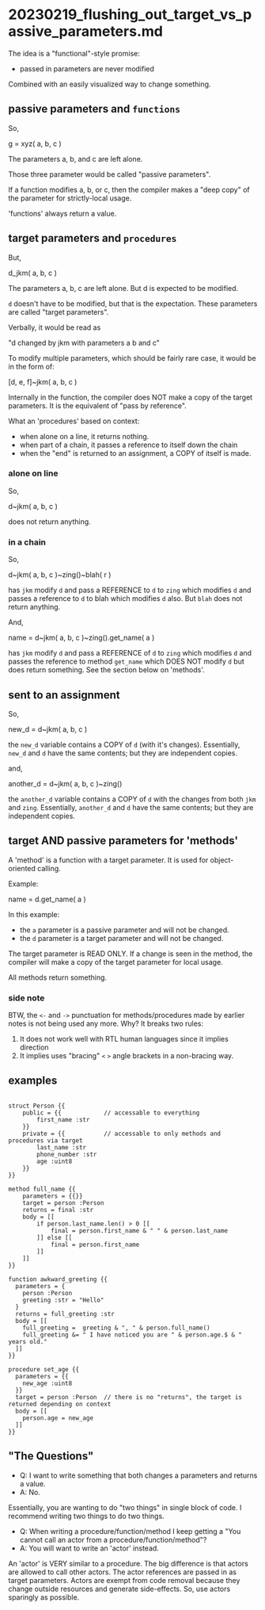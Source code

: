 # 20230219_flushing_out_target_vs_passive_parameters.md

The idea is a "functional"-style promise:

  - passed in parameters are never modified

Combined with an easily visualized way to change something.

## passive parameters and `functions`

So,

  g = xyz( a, b, c )

The parameters a, b, and c are left alone.

Those three parameter would be called "passive parameters".

If a function modifies a, b, or c, then the compiler makes a "deep copy" of
the parameter for strictly-local usage.

'functions' always return a value.

## target parameters and `procedures`

But,

  d_jkm( a, b, c )

The parameters a, b, c are left alone. But d is expected to be modified.

`d` doesn't have to be modified, but that is the expectation. These parameters
are called "target parameters".

Verbally, it would be read as

  "d changed by jkm with parameters a b and c"

To modify multiple parameters, which should be fairly rare case, it would be
in the form of:

  [d, e, f]~jkm( a, b, c )

Internally in the function, the compiler does NOT make a copy of the target
parameters. It is the equivalent of "pass by reference".

What an 'procedures' based on context:

* when alone on a line, it returns nothing.
* when part of a chain, it passes a reference to itself down the chain
* when the "end" is returned to an assignment, a COPY of itself is made.

### alone on line

So,

  d~jkm( a, b, c )

does not return anything.

### in a chain

So,

  d~jkm( a, b, c )~zing()~blah( r )

has `jkm` modify `d` and pass a REFERENCE to `d` to `zing` which modifies
`d` and passes a reference to `d` to blah which modifies `d` also. But `blah` does
not return anything.

And,

  name = d~jkm( a, b, c )~zing().get_name( a )

has `jkm` modify `d` and pass a REFERENCE of `d` to `zing` which modifies
`d` and passes the reference to method `get_name` which DOES NOT modify `d` but does
return something. See the section below on 'methods'.

## sent to an assignment

So,

  new_d = d~jkm( a, b, c )

the `new_d` variable contains a COPY of `d` (with it's changes). Essentially, `new_d`
and `d` have the same contents; but they are independent copies.

and,

  another_d = d~jkm( a, b, c )~zing()

the `another_d` variable contains a COPY of `d` with the changes from both `jkm` and `zing`.
Essentially, `another_d` and `d` have the same contents; but they are independent copies.

## target AND passive parameters for 'methods'

A 'method' is a function with a target parameter. It is used for object-oriented calling.

Example:

  name = d.get_name( a )

In this example:

* the `a` parameter is a passive parameter and will not be changed.
* the `d` parameter is a target parameter and will not be changed.

The target parameter is READ ONLY. If a change is seen in the method, the compiler
will make a copy of the target parameter for local usage.

All methods return something.

### side note

BTW, the `<-` and `->` punctuation for methods/procedures made by earlier notes
is not being used any more. Why? It breaks two rules:

1. It does not work well with RTL human languages since it implies direction
2. It implies uses "bracing" `<` `>` angle brackets in a non-bracing way.

## examples

```sulfer

struct Person {{
    public = {{            // accessable to everything
        first_name :str
    }}
    private = {{           // accessable to only methods and procedures via target
        last_name :str
        phone_number :str
        age :uint8
    }}
}}

method full_name {{
    parameters = {{}}
    target = person :Person
    returns = final :str
    body = [[
        if person.last_name.len() > 0 [[
            final = person.first_name & " " & person.last_name
        ]] else [[
            final = person.first_name
        ]]
    ]]
}}

function awkward_greeting {{
  parameters = {
    person :Person
    greeting :str = "Hello"
  }
  returns = full_greeting :str
  body = [[
    full_greeting =  greeting & ", " & person.full_name()
    full_greeting &= " I have noticed you are " & person.age.$ & " years old."
  ]]
}}

procedure set_age {{
  parameters = {{
    new_age :uint8
  }}
  target = person :Person  // there is no "returns", the target is returned depending on context
  body = [[
    person.age = new_age
  ]]
}}
```

## "The Questions"

* Q: I want to write something that both changes a parameters and returns a value.
* A: No.

Essentially, you are wanting to do "two things" in single block of code. I recommend writing two things to do two things.

* Q: When writing a procedure/function/method I keep getting a "You cannot call an actor from a procedure/function/method"?
* A: You will want to write an 'actor' instead.

An 'actor' is VERY similar to a procedure. The big difference is that actors are allowed to call other actors. The actor references
are passed in as target parameters. Actors are exempt from code removal because
they change outside resources and generate side-effects. So, use actors sparingly as possible.

